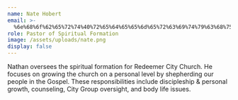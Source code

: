 ```yaml
---
name: Nate Hobert
email: >-
  %6e%68%6f%62%65%72%74%40%72%65%64%65%65%6d%65%72%63%69%74%79%63%68%75%72%63%68%2e%6f%72%67%20
role: Pastor of Spiritual Formation
image: /assets/uploads/nate.png
display: false
---
```

Nathan oversees the spiritual formation for Redeemer City Church. He focuses on growing the church on a personal level by shepherding our people in the Gospel. These responsibilities include discipleship & personal growth, counseling, City Group oversight, and body life issues.

